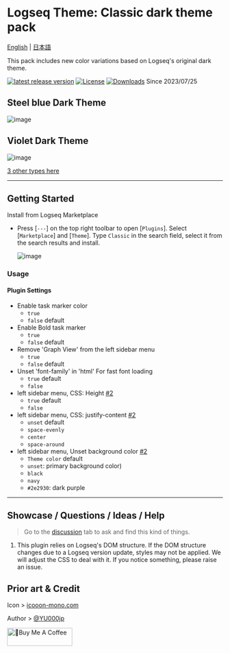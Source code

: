 # Logseq Theme: Classic dark theme pack

[English](https://github.com/YU000jp/logseq-theme-classic-dark-theme-pack) | [日本語](https://github.com/YU000jp/logseq-theme-classic-dark-theme-pack/blob/main/readme.ja.md)

This pack includes new color variations based on Logseq's original dark theme.

[![latest release version](https://img.shields.io/github/v/release/YU000jp/logseq-theme-classic-dark-theme-pack)](https://github.com/YU000jp/logseq-theme-classic-dark-theme-pack/releases)
[![License](https://img.shields.io/github/license/YU000jp/logseq-theme-classic-dark-theme-pack?color=blue)](https://github.com/YU000jp/logseq-theme-classic-dark-theme-pack/LICENSE)
[![Downloads](https://img.shields.io/github/downloads/YU000jp/logseq-theme-classic-dark-theme-pack/total.svg)](https://github.com/YU000jp/logseq-theme-classic-dark-theme-pack/releases)
 Since 2023/07/25

## Steel blue Dark Theme

   ![image](https://github.com/YU000jp/logseq-theme-classic-dark-theme-pack/assets/111847207/10354b21-56f8-49f1-a632-fede0b5d1983)

## Violet Dark Theme

   ![image](https://github.com/YU000jp/logseq-theme-classic-dark-theme-pack/assets/111847207/edc83f9f-9c21-4cd1-a122-2a23bef9f07c)

[3 other types here](https://github.com/YU000jp/logseq-theme-classic-dark-theme-pack/wiki/Theme-Color)

---

## Getting Started

Install from Logseq Marketplace

- Press [`---`] on the top right toolbar to open [`Plugins`]. Select [`Marketplace`] and [`Theme`]. Type `Classic` in the search field, select it from the search results and install.

  ![image](https://github.com/YU000jp/logseq-theme-classic-dark-theme-pack/assets/111847207/388034c9-67f0-45aa-95ef-81419e44b2eb)

### Usage

#### Plugin Settings

- Enable task marker color
  - `true`
  - `false` default
- Enable Bold task marker
  - `true`
  - `false` default
- Remove 'Graph View' from the left sidebar menu
  - `true`
  - `false` default
- Unset 'font-family' in 'html' For fast font loading
  - `true` default
  - `false`
- left sidebar menu, CSS: Height [#2](https://github.com/YU000jp/logseq-theme-classic-dark-theme-pack/issues/2)
  - `true` default
  - `false`
- left sidebar menu, CSS: justify-content [#2](https://github.com/YU000jp/logseq-theme-classic-dark-theme-pack/issues/2)
  - `unset` default
  - `space-evenly`
  - `center`
  - `space-around`
- left sidebar menu, Unset background color [#2](https://github.com/YU000jp/logseq-theme-classic-dark-theme-pack/issues/2)
  - `Theme color` default
  - `unset`: primary background color)
  - `black`
  - `navy`
  - `#2e2930`: dark purple

---

## Showcase / Questions / Ideas / Help

> Go to the [discussion](https://github.com/YU000jp/logseq-theme-classic-dark-theme-pack/discussions) tab to ask and find this kind of things.

1. This plugin relies on Logseq's DOM structure. If the DOM structure changes due to a Logseq version update, styles may not be applied. We will adjust the CSS to deal with it. If you notice something, please raise an issue.

## Prior art & Credit

Icon > [icooon-mono.com](https://icooon-mono.com/11223-%e5%a4%9c%e7%a9%ba%e3%81%ae%e3%83%95%e3%83%aa%e3%83%bc%e3%82%a2%e3%82%a4%e3%82%b3%e3%83%b3/)

Author > [@YU000jp](https://github.com/YU000jp)

<a href="https://www.buymeacoffee.com/yu000japan" target="_blank"><img src="https://cdn.buymeacoffee.com/buttons/v2/default-violet.png" alt="🍌Buy Me A Coffee" style="height: 42px;width: 152px" ></a>
